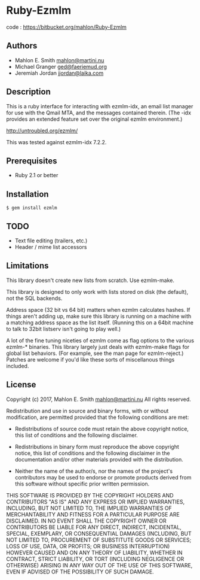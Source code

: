 # Ruby-Ezmlm

code
: https://bitbucket.org/mahlon/Ruby-Ezmlm


## Authors

* Mahlon E. Smith <mahlon@martini.nu>
* Michael Granger <ged@faeriemud.org>
* Jeremiah Jordan <jjordan@laika.com>


## Description

This is a ruby interface for interacting with ezmlm-idx, an email list
manager for use with the Qmail MTA, and the messages contained therein.
(The -idx provides an extended feature set over the original ezmlm
environment.)

http://untroubled.org/ezmlm/

This was tested against ezmlm-idx 7.2.2.


## Prerequisites

* Ruby 2.1 or better


## Installation

    $ gem install ezmlm


## TODO

  - Text file editing (trailers, etc.)
  - Header / mime list accessors


## Limitations

This library doesn't create new lists from scratch.  Use ezmlm-make.

This library is designed to only work with lists stored on disk (the
default), not the SQL backends.

Address space (32 bit vs 64 bit) matters when ezmlm calculates hashes.
If things aren't adding up, make sure this library is running on a
machine with a matching address space as the list itself.  (Running this
on a 64bit machine to talk to 32bit listserv isn't going to play well.)

A lot of the fine tuning niceties of ezmlm come as flag options to
the various ezmlm-* binaries.  This library largely just deals with
ezmlm-make flags for global list behaviors.  (For example, see the man
page for ezmlm-reject.)  Patches are welcome if you'd like these sorts
of miscellanous things included.


## License

Copyright (c) 2017, Mahlon E. Smith <mahlon@martini.nu>
All rights reserved.

Redistribution and use in source and binary forms, with or without
modification, are permitted provided that the following conditions are met:

  * Redistributions of source code must retain the above copyright notice,
    this list of conditions and the following disclaimer.

  * Redistributions in binary form must reproduce the above copyright notice,
    this list of conditions and the following disclaimer in the documentation
    and/or other materials provided with the distribution.

  * Neither the name of the author/s, nor the names of the project's
    contributors may be used to endorse or promote products derived from this
    software without specific prior written permission.

THIS SOFTWARE IS PROVIDED BY THE COPYRIGHT HOLDERS AND CONTRIBUTORS "AS IS"
AND ANY EXPRESS OR IMPLIED WARRANTIES, INCLUDING, BUT NOT LIMITED TO, THE
IMPLIED WARRANTIES OF MERCHANTABILITY AND FITNESS FOR A PARTICULAR PURPOSE ARE
DISCLAIMED. IN NO EVENT SHALL THE COPYRIGHT OWNER OR CONTRIBUTORS BE LIABLE
FOR ANY DIRECT, INDIRECT, INCIDENTAL, SPECIAL, EXEMPLARY, OR CONSEQUENTIAL
DAMAGES (INCLUDING, BUT NOT LIMITED TO, PROCUREMENT OF SUBSTITUTE GOODS OR
SERVICES; LOSS OF USE, DATA, OR PROFITS; OR BUSINESS INTERRUPTION) HOWEVER
CAUSED AND ON ANY THEORY OF LIABILITY, WHETHER IN CONTRACT, STRICT LIABILITY,
OR TORT (INCLUDING NEGLIGENCE OR OTHERWISE) ARISING IN ANY WAY OUT OF THE USE
OF THIS SOFTWARE, EVEN IF ADVISED OF THE POSSIBILITY OF SUCH DAMAGE.
